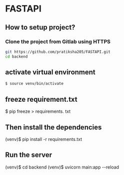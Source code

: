 # FASTAPI

## How to setup project?

### Clone the project from Gitlab using HTTPS

```sh
git https://github.com/pratiksha205/FASTAPI.git
cd backend
```

## activate virtual environment
```sh
$ source venv/bin/activate
```
## freeze requirement.txt
$ pip freeze > requirements. txt

## Then install the dependencies

(venv)$ pip install -r requirements.txt

## Run the server
(venv)$ cd backend
(venv)$ uvicorn main:app --reload